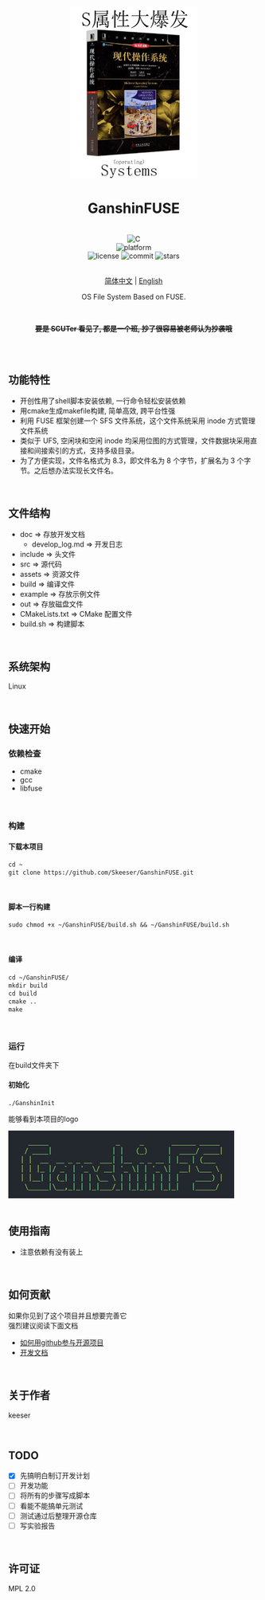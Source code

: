 <div align="center">

<img alt="LOGO" src="assets/sys.jpg" width="256" height="346" />

# GanshinFUSE

<br>

<div>
    <img alt="C" src="https://img.shields.io/badge/C-gcc-%2300599C">
</div>
<div>
    <img alt="platform" src="https://img.shields.io/badge/platform-Linux%20-blueviolet">
</div>
<div>
    <img alt="license" src="https://img.shields.io/github/license/Skeeser/GanshinFUSE">
    <img alt="commit" src="https://img.shields.io/github/commit-activity/m/Skeeser/GanshinFUSE?color=%23ff69b4">
    <img alt="stars" src="https://img.shields.io/github/stars/Skeeser/GanshinFUSE?style=social">
</div>
<br>

[简体中文](README_ZH.md) | [English](README_EN.md)

OS File System Based on FUSE.

<br>

~~**要是 SCUTer 看见了, 都是一个班, 抄了很容易被老师认为抄袭哦**~~

<br>

</div>

<br>

## 功能特性
- 开创性用了shell脚本安装依赖, 一行命令轻松安装依赖
- 用cmake生成makefile构建, 简单高效, 跨平台性强
- 利用 FUSE 框架创建一个 SFS 文件系统，这个文件系统采用 inode 方式管理文件系统
- 类似于 UFS, 空闲块和空闲 inode 均采用位图的方式管理，文件数据块采用直接和间接索引的方式，支持多级目录。
- 为了方便实现，文件名格式为 8.3，即文件名为 8 个字节，扩展名为 3 个字节。之后想办法实现长文件名。

<br>

## 文件结构

- doc => 存放开发文档
  - develop_log.md => 开发日志
- include => 头文件
- src => 源代码
- assets => 资源文件
- build => 编译文件
- example => 存放示例文件
- out => 存放磁盘文件
- CMakeLists.txt => CMake 配置文件
- build.sh => 构建脚本

<br>

## 系统架构

Linux

<br>

## 快速开始

### 依赖检查
- cmake
- gcc
- libfuse

<br>

### 构建
#### 下载本项目
```shell
cd ~
git clone https://github.com/Skeeser/GanshinFUSE.git
```

<br>

#### 脚本一行构建
```shell
sudo chmod +x ~/GanshinFUSE/build.sh && ~/GanshinFUSE/build.sh
```

<br>

#### 编译

```shell
cd ~/GanshinFUSE/
mkdir build
cd build
cmake ..
make
```

<br>

### 运行
在build文件夹下

#### 初始化

```shell
./GanshinInit
```

能够看到本项目的logo

<div align="left" >
<img alt="logo2" src="assets/logo.png" />
</div>

<br>

## 使用指南
- 注意依赖有没有装上

<br>

## 如何贡献
如果你见到了这个项目并且想要完善它  
强烈建议阅读下面文档  

- [如何用github参与开源项目](doc/github参与开源项目流程.md)
- [开发文档](doc/develop_log.md)

<br>

## 关于作者

keeser

<br>

## TODO

- [x] 先搞明白制订开发计划
- [ ] 开发功能
- [ ] 将所有的步骤写成脚本
- [ ] 看能不能搞单元测试
- [ ] 测试通过后整理开源仓库
- [ ] 写实验报告

<br>

## 许可证

MPL 2.0
